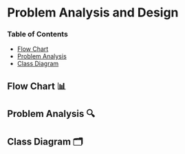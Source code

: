 # Problem Analysis and Design

### Table of Contents

- [Flow Chart](image/PT2_flowchart.jpg)
- [Problem Analysis](##problem-analysis)
- [Class Diagram](##class-diagram)

## Flow Chart 📊

## Problem Analysis 🔍

## Class Diagram 🗂️
